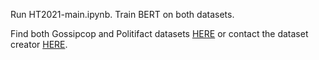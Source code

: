 Run HT2021-main.ipynb.
Train BERT on both datasets.

Find both Gossipcop and Politifact datasets [HERE](https://github.com/KaiDMML/FakeNewsNet) or contact the dataset creator [HERE](http://www.cs.iit.edu/~kshu/).
